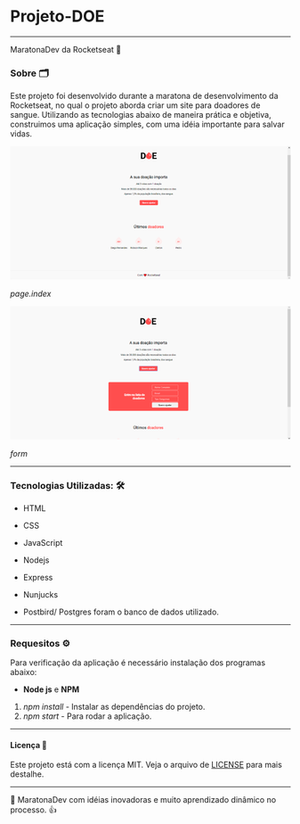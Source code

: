 # Projeto-DOE

***
 MaratonaDev da Rocketseat :rocket:
 
 ### Sobre 🗂
 
 Este projeto foi desenvolvido durante a maratona de desenvolvimento da Rocketseat, no qual o projeto aborda criar um site para doadores de sangue. Utilizando as tecnologias abaixo de maneira prática e objetiva, construimos uma aplicação simples, com uma idéia importante para salvar vidas.
 
 ![index da página](https://raw.githubusercontent.com/wevdiaz/Projeto-DOA/master/img-projeto/index-DOA.png)
 
 *page.index*
 
![Parte de cadastro](https://raw.githubusercontent.com/wevdiaz/Projeto-DOA/master/img-projeto/Cadastro-DOA.png)

*form*

***

### Tecnologias Utilizadas: 🛠

* HTML

* CSS

* JavaScript

* Nodejs

* Express

* Nunjucks

* Postbird/ Postgres foram o banco de dados utilizado.

***

### Requesitos :gear:

Para verificação da aplicação é necessário instalação dos programas abaixo:

*  **Node js** e **NPM**
1. *npm install* - Instalar as dependências do projeto.
1. *npm start* - Para rodar a aplicação.

***

#### Licença :scroll:
 
 Este projeto está com a licença MIT. Veja o arquivo de [LICENSE](https://github.com/wevdiaz/NLW-Ecoleta/blob/master/LICENSE) para mais destalhe.
 
 ***

📝 MaratonaDev com idéias inovadoras e muito aprendizado dinâmico no processo. 👍

